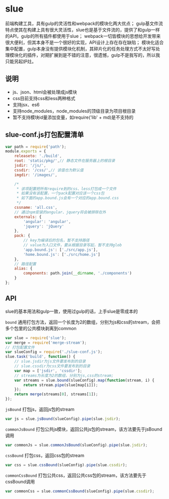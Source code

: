 # slue

前端构建工具，具有gulp的灵活性和webpack的模块化两大优点；
gulp基文件流特点使其在构建上具有很大灵活性，slue也是基于文件流的，提供了和gulp一样的API，gulp的所有插件都使用于slue；
webpack一切皆模块的思想给开发带来很大便利，但其本身不是一个很好的实现，API设计上存在存在缺陷；
模块化适合集中配置，gulp本身没有提供模块化机制，其碎片化的任务处理方式不太好写处理模块化的插件，对期扩展到是不错的注意，很遗憾，gulp不是我写的，所以我只能另起炉灶。

## 说明
* js、json、html会被处理成js模块
* css目前支持css和less两种格式
* 支持jsx、es6
* 支持node_modules，node_modules的顶级目录为项目根目录
* 暂不支持模块id量添加变量，如require('lib' + md)是不支持的

## slue-conf.js打包配置清单
```javascript
var path = require('path');
module.exports = {
    releaseto: './build',
    root: 'static/pkg/',// 静态文件在服务器上的根目录
    jsdir: '/js/',
    cssdir: '/css/',// 该值也为默认值
    imgdir: '/images/',

    /*
     * 该项配置把所有require到的css、less打包成一个文件
     * 如果没有该配置，一个pack配置对应该一个css包
     * 如下面的app.bound.js会有一个对应的app.bound.css
     */
    cssname: 'all.css',
    // 通过npm安装的angular、jquery将会被排除在外
    externals: {
        'angular': 'angular',
        'jquery': 'jQuery'
    },
    pack: {
        // key为编译后的包名，暂不支持路径
        // value为入口文件，要从根据目录写起，暂不支持glob
        'app.bound.js': ['./src/app.js'],
        'home.bound.js': ['./src/home.js']
    },
    // 路径配置
    alias: {
        components: path.join(__dirname, './components')
    }
};
```

## API

slue的基本用法和gulp一致，使用过gulp的话，上手slue是零成本的

`bound` 通用打包方法，返回一个长度为2的数组，分别为js和css的stream，会把多个包里的公共模块剥离到common

```javascript
var slue = require('slue');
var merge = require('merge-stream');
// 打包配置文件
var slueConfig = require('./slue-conf.js');
slue.task('build', function() {
    // slue.jsdir为js文件要发布到的目录
    // slue.cssdir为css文件要发布到的目录
    var map = ['jsdir', 'cssdir'];
    // streams为长度为2的数组，分别为js,css的stream;
    var streams = slue.bound(slueConfig).map(function(stream, i) {
        return stream.pipe(slue[map[i]]);
    });
    return merge(streams[0], streams[1]);
});
```
`jsBound` 打包js，返回js包的stream

```javascript
var js = slue.jsBound(slueConfig).pipe(slue.jsdir);
```
`commonJsBound` 打包公共js模块，返回公共js包的stream，该方法要先于jsBound调用

```javascript
var commonJs = slue.commonJsBound(slueConfig).pipe(slue.jsdir);
```
`cssBound` 打包css，返回css包的stream

```javascript
var css = slue.cssBound(slueConfig).pipe(slue.cssdir);
```
`commonCssBound` 打包公共css，返回公共css包的stream，该方法要先于cssBound调用

```javascript
var commonCss = slue.commonCssBound(slueConfig).pipe(slue.cssdir);
```